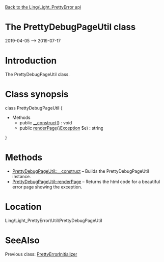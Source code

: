 [Back to the Ling/Light_PrettyError api](https://github.com/lingtalfi/Light_PrettyError/blob/master/doc/api/Ling/Light_PrettyError.md)



The PrettyDebugPageUtil class
================
2019-04-05 --> 2019-07-17






Introduction
============

The PrettyDebugPageUtil class.



Class synopsis
==============


class <span class="pl-k">PrettyDebugPageUtil</span>  {

- Methods
    - public [__construct](https://github.com/lingtalfi/Light_PrettyError/blob/master/doc/api/Ling/Light_PrettyError/Util/PrettyDebugPageUtil/__construct.md)() : void
    - public [renderPage](https://github.com/lingtalfi/Light_PrettyError/blob/master/doc/api/Ling/Light_PrettyError/Util/PrettyDebugPageUtil/renderPage.md)([\Exception](http://php.net/manual/en/class.exception.php) $e) : string

}






Methods
==============

- [PrettyDebugPageUtil::__construct](https://github.com/lingtalfi/Light_PrettyError/blob/master/doc/api/Ling/Light_PrettyError/Util/PrettyDebugPageUtil/__construct.md) &ndash; Builds the PrettyDebugPageUtil instance.
- [PrettyDebugPageUtil::renderPage](https://github.com/lingtalfi/Light_PrettyError/blob/master/doc/api/Ling/Light_PrettyError/Util/PrettyDebugPageUtil/renderPage.md) &ndash; Returns the html code for a beautiful error page showing the exception.





Location
=============
Ling\Light_PrettyError\Util\PrettyDebugPageUtil


SeeAlso
==============
Previous class: [PrettyErrorInitializer](https://github.com/lingtalfi/Light_PrettyError/blob/master/doc/api/Ling/Light_PrettyError/Initializer/PrettyErrorInitializer.md)<br>
